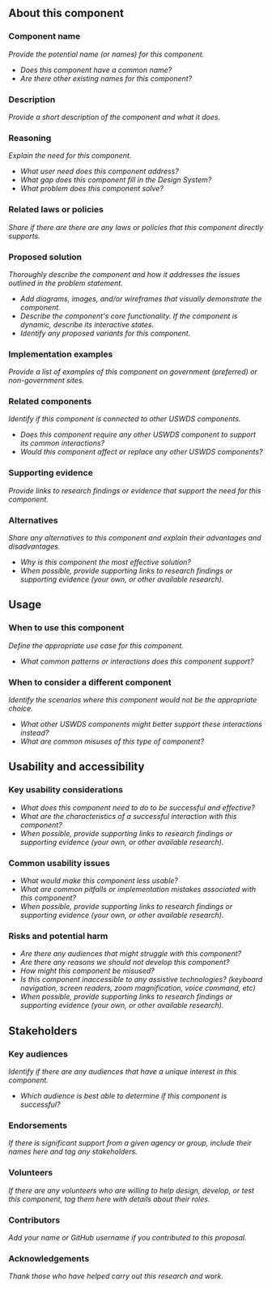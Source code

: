 <!---
Welcome! Thank you for contributing to the U.S. Web Design System.
Your contributions are vital to our success and we are glad you're here to share your ideas.

A few things to remember when filling out the template:
- An asterisk (*) indicates a required field.
- You must complete all required fields before your proposal can be considered for the Design System.
  However, to initially submit a proposal you must only complete [TK].
  You or someone else can finish the rest later.
- You can find full instructions for creating a proposal in the uswds-proposals repo:
  https://github.com/amyleadem/uswds-proposals/blob/add-readme-and-template/proposals/proposal-template.md

More information about contributing to USWDS can be found on the contribution page:
https://designsystem.digital.gov/about/contribute/
 -->

## About this component

### Component name

_Provide the potential name (or names) for this component._
- _Does this component have a common name?_
- _Are there other existing names for this component?_

### Description

_Provide a short description of the component and what it does._

### Reasoning

_Explain the need for this component._
- _What user need does this component address?_
- _What gap does this component fill in the Design System?_
- _What problem does this component solve?_


### Related laws or policies

_Share if there are there are any laws or policies that this component directly supports._

### Proposed solution

_Thoroughly describe the component and how it addresses the issues outlined in the problem statement._ 
- _Add diagrams, images, and/or wireframes that visually demonstrate the component._
- _Describe the component's core functionality. If the component is dynamic, describe its interactive states._
- _Identify any proposed variants for this component._

### Implementation examples

_Provide a list of examples of this component on government (preferred) or non-government sites._

### Related components

_Identify if this component is connected to other USWDS components._
- _Does this component require any other USWDS component to support its common interactions?_
- _Would this component affect or replace any other USWDS components?_
  
### Supporting evidence

_Provide links to research findings or evidence that support the need for this component._

### Alternatives

_Share any alternatives to this component and explain their advantages and disadvantages._
- _Why is this component the most effective solution?_
- _When possible, provide supporting links to research findings or supporting evidence (your own, or other available research)._

## Usage

### When to use this component

_Define the appropriate use case for this component._
- _What common patterns or interactions does this component support?_

### When to consider a different component

_Identify the scenarios where this component would not be the appropriate choice._
- _What other USWDS components might better support these interactions instead?_
- _What are common misuses of this type of component?_

## Usability and accessibility

### Key usability considerations
- _What does this component need to do to be successful and effective?_
- _What are the characteristics of a successful interaction with this component?_
- _When possible, provide supporting links to research findings or supporting evidence (your own, or other available research)._

### Common usability issues
- _What would make this component less usable?_
- _What are common pitfalls or implementation mistakes associated with this component?_
- _When possible, provide supporting links to research findings or supporting evidence (your own, or other available research)._

### Risks and potential harm
- _Are there any audiences that might struggle with this component?_
- _Are there any reasons we should not develop this component?_
- _How might this component be misused?_
- _Is this component inaccessible to any assistive technologies? (keyboard navigation, screen readers, zoom magnification, voice command, etc)_
- _When possible, provide supporting links to research findings or supporting evidence (your own, or other available research)._

## Stakeholders

### Key audiences

_Identify if there are any audiences that have a unique interest in this component._
- _Which audience is best able to determine if this component is successful?_

### Endorsements

_If there is significant support from a given agency or group, include their names here and tag any stakeholders._

### Volunteers
_If there are any volunteers who are willing to help design, develop, or test this component, tag them here with details about their roles._

### Contributors

_Add your name or GitHub username if you contributed to this proposal._

### Acknowledgements

_Thank those who have helped carry out this research and work._
